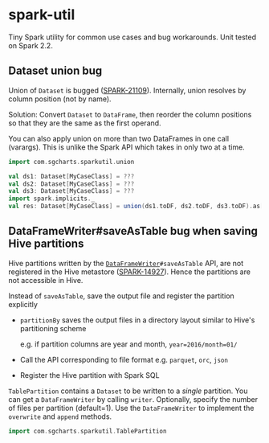 # spark-util
Tiny Spark utility for common use cases and bug workarounds. Unit tested on Spark 2.2.
## Dataset union bug
Union of `Dataset` is bugged ([SPARK-21109](https://issues.apache.org/jira/browse/SPARK-21109)). Internally, union resolves by column position (not by name). 

Solution: Convert `Dataset` to `DataFrame`, then reorder the column positions so that they are the same as the first operand.

You can also apply union on more than two DataFrames in one call (varargs). This is unlike the Spark API which takes in only two at a time.

```scala
import com.sgcharts.sparkutil.union

val ds1: Dataset[MyCaseClass] = ???
val ds2: Dataset[MyCaseClass] = ???
val ds3: Dataset[MyCaseClass] = ???
import spark.implicits._
val res: Dataset[MyCaseClass] = union(ds1.toDF, ds2.toDF, ds3.toDF).as[MyCaseClass]
```
## DataFrameWriter#saveAsTable bug when saving Hive partitions
Hive partitions written by the [`DataFrameWriter`](https://spark.apache.org/docs/2.2.0/api/scala/index.html#org.apache.spark.sql.DataFrameWriter)`#saveAsTable` API, are not registered in the Hive metastore ([SPARK-14927](https://issues.apache.org/jira/browse/SPARK-14927)). Hence the partitions are not accessible in Hive.

Instead of `saveAsTable`, save the output file and register the partition explicitly
- `partitionBy` saves the output files in a directory layout similar to Hive's partitioning scheme 

   e.g. if partition columns are year and month, `year=2016/month=01/`
- Call the API corresponding to file format e.g. `parquet`, `orc`, `json`
- Register the Hive partition with Spark SQL

`TablePartition` contains a `Dataset` to be written to a *single* partition. You can get a `DataFrameWriter` by calling `writer`. Optionally, specify the number of files per partition (default=1). Use the `DataFrameWriter` to implement the `overwrite` and `append` methods. 
```scala
import com.sgcharts.sparkutil.TablePartition

```
